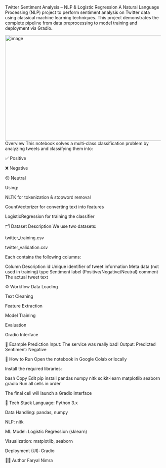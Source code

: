 Twitter Sentiment Analysis – NLP & Logistic Regression
A Natural Language Processing (NLP) project to perform sentiment analysis on Twitter data using classical machine learning techniques.
This project demonstrates the complete pipeline from data preprocessing to model training and deployment via Gradio.

<img width="869" height="341" alt="image" src="https://github.com/user-attachments/assets/c5f08297-fe56-410f-a7ea-1670d3b650f7" />
 Overview
This notebook solves a multi-class classification problem by analyzing tweets and classifying them into:

✅ Positive

❌ Negative

😐 Neutral

Using:

NLTK for tokenization & stopword removal

CountVectorizer for converting text into features

LogisticRegression for training the classifier

🗂 Dataset Description
We use two datasets:

twitter_training.csv

twitter_validation.csv

Each contains the following columns:

Column	Description
id	Unique identifier of tweet
information	Meta data (not used in training)
type	Sentiment label (Positive/Negative/Neutral)
comment	The actual tweet text

⚙️ Workflow
Data Loading

Text Cleaning

Feature Extraction

Model Training

Evaluation

Gradio Interface

🧪 Example Prediction
Input:
The service was really bad!
Output:
Predicted Sentiment: Negative

🚀 How to Run
Open the notebook in Google Colab or locally

Install the required libraries:

bash
Copy
Edit
pip install pandas numpy nltk scikit-learn matplotlib seaborn gradio
Run all cells in order

The final cell will launch a Gradio interface

🧠 Tech Stack
Language: Python 3.x

Data Handling: pandas, numpy

NLP: nltk

ML Model: Logistic Regression (sklearn)

Visualization: matplotlib, seaborn

Deployment (UI): Gradio

👩‍💻 Author
Faryal Nimra
